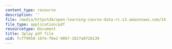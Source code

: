 ```yaml
---
content_type: resource
description: ''
file: /media/https%3A/open-learning-course-data-rc.s3.amazonaws.com/14-01sc-principles-of-microeconomics-fall-2011/fcff9958167ef6e290671027a0726139_1dL8mTyyjRM.pdf
file_type: application/pdf
resourcetype: Document
title: 3play pdf file
uid: fcff9958-167e-f6e2-9067-1027a0726139
---
```

